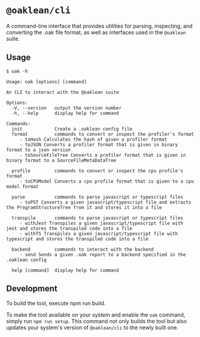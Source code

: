 # `@oaklean/cli`

A command-line interface that provides utilities for parsing, inspecting, and converting the .oak file format, as well as interfaces used in the `@oaklean` suite.

## Usage

`$ oak -h`
```
Usage: oak [options] [command]

An CLI to interact with the @oaklean suite

Options:
  -V, --version   output the version number
  -h, --help      display help for command

Commands:
  init            Create a .oaklean config file
  format          commands to convert or inspect the profiler's format
     - toHash Calculates the hash of given a profiler format
     - toJSON Converts a profiler format that is given in binary format to a json version
     - toSourceFileTree Converts a profiler format that is given in binary format to a SourceFileMetaDataTree
  
  profile         commands to convert or inspect the cpu profile's format
     - toCPUModel Converts a cpu profile format that is given to a cpu model format
  
  parse           commands to parse javascript or typescript files
     - toPST Converts a given javascript/typescript file and extracts the ProgramStructureTree from it and stores it into a file
  
  transpile       commands to parse javascript or typescript files
     - withJest Transpiles a given javascript/typescript file with jest and stores the transpiled code into a file
     - withTS Transpiles a given javascript/typescript file with typescript and stores the transpiled code into a file
  
  backend         commands to interact with the backend
     - send Sends a given .oak report to a backend specified in the .oaklean config
  
  help [command]  display help for command
```

## Development
To build the tool, execute npm run build.

To make the tool available on your system and enable the `oak` command, simply run `npm run setup`. This command not only builds the tool but also updates your system's version of `@oaklean/cli` to the newly built one.